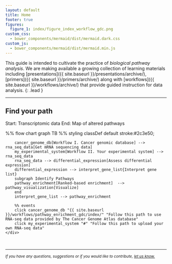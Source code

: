 ```yaml
---
layout: default
title: Home
footer: true
figures:
  figure_1: index/figure_index_workflow_gdc.png
custom_css:
  - bower_components/mermaid/dist/mermaid.dark.css
custom_js:
  - bower_components/mermaid/dist/mermaid.min.js
---
```


<script>
  mermaid.initialize({
    startOnLoad:true,
    useMaxWidth:false,
    htmlLabels:true
  });
</script>

This guide is intended to cultivate the practice of *biological pathway analysis*. We are making available a growing collection of learning materials including  [presentations]({{ site.baseurl }}/presentations/archive/), [primers]({{ site.baseurl }}/primers/archive/) along with [workflows]({{ site.baseurl }}/workflows/archive/) that provide guided instruction for data analysis.
{: .lead }

<hr/>

## Find your path

<div class="panel panel-primary">
  <div class="panel-heading">
    <p class="panel-title text-center">
      Start: Transcriptomic data <span class="glyphicon glyphicon-menu-right" aria-hidden="true"></span>
      End: Map of altered pathways
    </p>
  </div>
  <div class="panel-body">
    <div class="mermaid">
      %% flow chart
      graph TB
        %% styling
        classDef default stroke:#2c3e50;

        cancer_genome_db[Workflow I. Cancer genomic database] --> rna_seq_data[Get mRNA sequencing data]
        my_experimental_system[Workflow II. Your experimental system] --> rna_seq_data
        rna_seq_data --> differential_expression[Assess differential expression]
        differential_expression --> interpret_gene_list{Interpret gene list}
        subgraph Identify Pathways
        pathway_enrichment[Ranked-based enrichment]  --> pathway_visualization[Visualize]
        end
        interpret_gene_list --> pathway_enrichment

        %% events
        click cancer_genome_db "{{ site.baseurl }}/workflows/pathway_enrichment_gdc/index/" "Follow this path to use RNA-seq data provided by The Cancer Genome Atlas database"
        click my_experimental_system "#" "Follow this path to upload your own RNA-seq data"
    </div>
  </div>
</div>


<br/>
<hr/>

<em class="pull-right">
  <small> If you have any questions, suggestions or if you would like to contribute, <a href="https://groups.google.com/forum/#!forum/pathway-commons-help" target="_blank">let us know.</a>
  </small>
</em>
